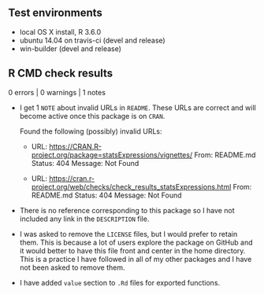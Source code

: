 ## Test environments
* local OS X install, R 3.6.0
* ubuntu 14.04 on travis-ci (devel and release)
* win-builder (devel and release)

## R CMD check results

0 errors | 0 warnings | 1 notes

  - I get 1 `NOTE` about invalid URLs in `README`. These URLs
    are correct and will become active once this package is on `CRAN`.
    
      Found the following (possibly) invalid URLs:
    - URL: https://CRAN.R-project.org/package=statsExpressions/vignettes/
      From: README.md
      Status: 404
      Message: Not Found
      
    - URL: https://cran.r-project.org/web/checks/check_results_statsExpressions.html
      From: README.md
      Status: 404
      Message: Not Found
    
  - There is no reference corresponding to this package so I have not included
    any link in the `DESCRIPTION` file.
    
  - I was asked to remove the `LICENSE` files, but I would prefer to retain
    them. This is because a lot of users explore the package on GitHub and it
    would better to have this file front and center in the home directory. This
    is a practice I have followed in all of my other packages and I have not
    been asked to remove them.
    
  - I have added `value` section to `.Rd` files for exported functions.
